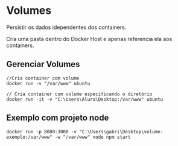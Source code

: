 # Volumes

Persistir os dados idependentes dos containers. 

Cria uma pasta dentro do Docker Host e apenas referencia ela aos containers.

## Gerenciar Volumes
```
//Cria container com volume
docker run -v "/var/www" ubuntu

// Cria container com volume especificando o diretório
docker run -it -v "C:\Users\Alura\Desktop:/var/www" ubuntu
```


## Exemplo com projeto node
```
docker run -p 8080:3000 -v "C:\Users\gabri\Desktop\volume-exemplo:/var/www" -w "/var/www" node npm start
```